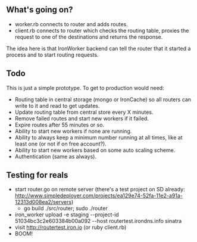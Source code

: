 
## What's going on?

- worker.rb connects to router and adds routes.
- client.rb connects to router which checks the routing table, proxies the request to one of the destinations and returns the response.

The idea here is that IronWorker backend can tell the router that it started a process and to start routing requests.

## Todo

This is just a simple prototype. To get to production would need:

- Routing table in central storage (mongo or IronCache) so all routers can write to it and read to get updates.
- Update routing table from central store every X minutes.
- Remove failed routes and start new workers if it failed.
- Expire routes after 55 minutes or so.
- Ability to start new workers if none are running. 
- Ability to always keep a minimum number running at all times, like at least one (or not if on free account?).
- Ability to start new workers based on some auto scaling scheme. 
- Authentication (same as always).

## Testing for reals

- start router.go on remote server (there's a test project on SD already: http://www.simpledeployer.com/projects/ea129e74-52fa-11e2-a91a-12313d008ea2/servers)
  - go build ./src/router; sudo ./router
- iron_worker upload -e staging --project-id 51034bc3c2e603384b00a092 --host routertest.irondns.info sinatra
- visit http://routertest.iron.io (or ruby client.rb)
- BOOM!
